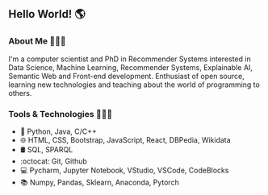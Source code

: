 ## Hello World! 🌎

### About Me 🙋🏻‍♂️
I'm a computer scientist and PhD in Recommender Systems interested in Data Science, Machine Learning, Recommender Systems, Explainable AI, Semantic Web and Front-end development. Enthusiast of open source, learning new technologies and teaching about the world of programming to others.
 
### Tools & Technologies 👨🏻‍💻
- 💬 Python, Java, C/C++
- 🌐 HTML, CSS, Bootstrap, JavaScript, React, DBPedia, Wikidata 
- 🛢️ SQL, SPARQL
- :octocat: Git, Github
- 💻 Pycharm, Jupyter Notebook, VStudio, VSCode, CodeBlocks
- 📚 Numpy, Pandas, Sklearn, Anaconda, Pytorch
